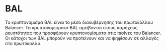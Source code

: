 # BAL

Το κρυπτονόμισμα BAL είναι το μέσο διακυβέρνησης του πρωτοκόλλου Balancer. Τα κρυπτονομίσματα BAL αμείβονται στους παρόχους ρευστότητας που προσφέρουν κρυπτονομίσματα στις πισίνες του Balancer. Οι κάτοχοι των BAL μπορούν να προτείνουν και να ψηφίσουν σε αλλαγές στο πρωτόκολλο.

